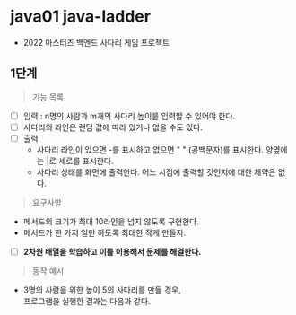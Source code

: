 # java01 java-ladder
- 2022 마스터즈 백엔드 사다리 게임 프로젝트

## 1단계
> 기능 목록
- [ ] 입력 : n명의 사람과 m개의 사다리 높이를 입력할 수 있어야 한다.
- [ ] 사다리의 라인은 랜덤 값에 따라 있거나 없을 수도 있다.
- [ ] 출력
    - 사다리 라인이 있으면 -를 표시하고 없으면 " " (공백문자)를 표시한다. 양옆에는 |로 세로를 표시한다.
    - 사다리 상태를 화면에 출력한다. 어느 시점에 출력할 것인지에 대한 제약은 없다.

> 요구사항
- 메서드의 크기가 최대 10라인을 넘지 않도록 구현한다.
- 메서드가 한 가지 일만 하도록 최대한 작게 만들자.
- [ ] **2차원 배열을 학습하고 이를 이용해서 문제를 해결한다.**

> 동작 예시
- 3명의 사람을 위한 높이 5의 사다리를 만들 경우,    
  프로그램을 실행한 결과는 다음과 같다.